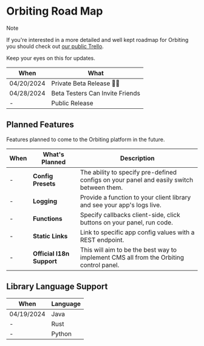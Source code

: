 # Orbiting Road Map

> [!NOTE]
> If you're interested in a more detailed and well kept roadmap for Orbiting you should check out [our public Trello](https://trello.com/b/T3iRs4kc/orbiting-public).

Keep your eyes on this for updates.

| When       | What                            |
| ---------- | ------------------------------- |
| 04/20/2024 | Private Beta Release 🎊🎊       |
| 04/28/2024 | Beta Testers Can Invite Friends |
| -          | Public Release                  |

## Planned Features

Features planned to come to the Orbiting platform in the future.

| When | What's Planned            | Description                                                                              |
| ---- | ------------------------- | ---------------------------------------------------------------------------------------- |
| -    | **Config Presets**        | The ability to specify pre-defined configs on your panel and easily switch between them. |
| -    | **Logging**               | Provide a function to your client library and see your app's logs live.                  |
| -    | **Functions**             | Specify callbacks client-side, click buttons on your panel, run code.                    |
| -    | **Static Links**          | Link to specific app config values with a REST endpoint.                                 |
| -    | **Official I18n Support** | This will aim to be the best way to implement CMS all from the Orbiting control panel.   |

## Library Language Support

| When       | Language |
| ---------- | -------- |
| 04/19/2024 | Java     |
| -          | Rust     |
| -          | Python   |
